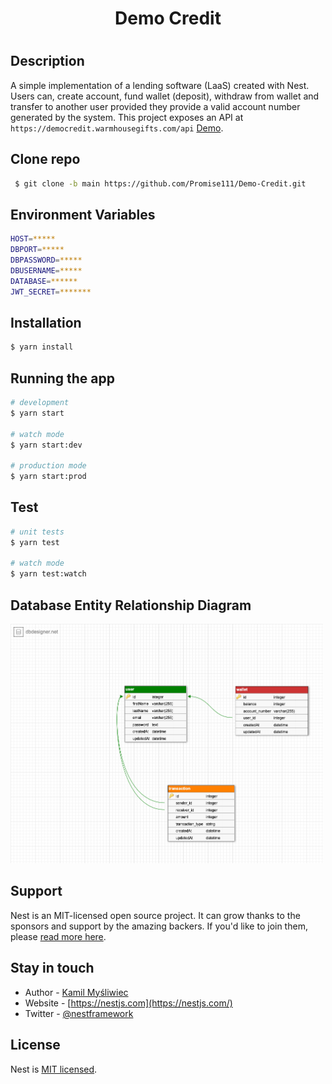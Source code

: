 <h1 align="center">
  Demo Credit
 <h1>
   
## Description

A simple implementation of a lending software (LaaS) created with Nest. Users can, create account, fund wallet (deposit), withdraw from wallet and transfer to another user provided they provide a valid account number generated by the system.
This project exposes an API at `https://democredit.warmhousegifts.com/api` [Demo](https://democredit.warmhousegifts.com/api).

## Clone repo

```bash
 $ git clone -b main https://github.com/Promise111/Demo-Credit.git
```

## Environment Variables

```bash
HOST=*****
DBPORT=*****
DBPASSWORD=*****
DBUSERNAME=*****
DATABASE=******
JWT_SECRET=*******
```

## Installation

```bash
$ yarn install
```

## Running the app

```bash
# development
$ yarn start

# watch mode
$ yarn start:dev

# production mode
$ yarn start:prod
```

## Test

```bash
# unit tests
$ yarn test

# watch mode
$ yarn test:watch
```

## Database Entity Relationship Diagram

<img width="500" src="https://raw.githubusercontent.com/Promise111/Demo-Credit/main/demo_credit_ER_diagram.png" width="200" alt="E-R diagram" />

## Support

Nest is an MIT-licensed open source project. It can grow thanks to the sponsors and support by the amazing backers. If you'd like to join them, please [read more here](https://docs.nestjs.com/support).

## Stay in touch

- Author - [Kamil Myśliwiec](https://kamilmysliwiec.com)
- Website - [https://nestjs.com](https://nestjs.com/)
- Twitter - [@nestframework](https://twitter.com/nestframework)

## License

Nest is [MIT licensed](LICENSE).

